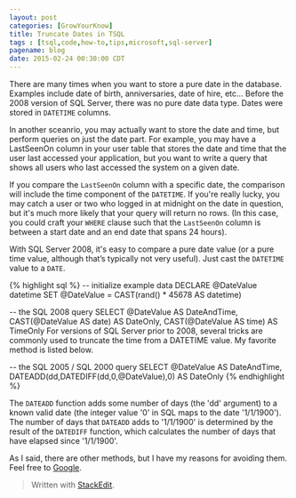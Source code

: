 ```yaml
---
layout: post
categories: [GrowYourKnow]
title: Truncate Dates in TSQL
tags : [tsql,code,how-to,tips,microsoft,sql-server]
pagename: blog
date: 2015-02-24 00:30:00 CDT
---
```


There are many times when you want to store a pure date in the database. Examples include date of birth, anniversaries, date of hire, etc… Before the 2008 version of SQL Server, there was no pure date data type. Dates were stored in `DATETIME` columns.

In another sceanrio, you may actually want to store the date and time, but perform queries on just the date part. For example, you may have a LastSeenOn column in your user table that stores the date and time that the user last accessed your application, but you want to write a query that shows all users who last accessed the system on a given date.

If you compare the `LastSeenOn` column with a specific date, the comparison will include the time component of the `DATETIME`. If you're really lucky, you may catch a user or two who logged in at midnight on the date in question, but it's much more likely that your query will return no rows. (In this case, you could craft your `WHERE` clause such that the `LastSeenOn` column is between a start date and an end date that spans 24 hours).

With SQL Server 2008, it's easy to compare a pure date value (or a pure time value, although that’s typically not very useful). Just cast the `DATETIME` value to a `DATE`.

{% highlight sql %}
-- initialize example data
DECLARE @DateValue datetime
SET @DateValue = CAST(rand() * 45678 AS datetime)

-- the SQL 2008 query
SELECT @DateValue AS DateAndTime,
CAST(@DateValue AS date) AS DateOnly,
CAST(@DateValue AS time) AS TimeOnly
For versions of SQL Server prior to 2008, several tricks are commonly used to truncate the time from a DATETIME value. My favorite method is listed below.

-- the SQL 2005 / SQL 2000 query
SELECT @DateValue AS DateAndTime,
DATEADD(dd,DATEDIFF(dd,0,@DateValue),0) AS DateOnly
{% endhighlight %}

The `DATEADD` function adds some number of days (the 'dd' argument) to a known valid date (the integer value '0' in SQL maps to the date '1/1/1900'). The number of days that `DATEADD` adds to '1/1/1900' is determined by the result of the `DATEDIFF` function, which calculates the number of days that have elapsed since '1/1/1900'.

As I said, there are other methods, but I have my reasons for avoiding them. Feel free to [Google](http://www.google.com).

> Written with [StackEdit](https://stackedit.io/).